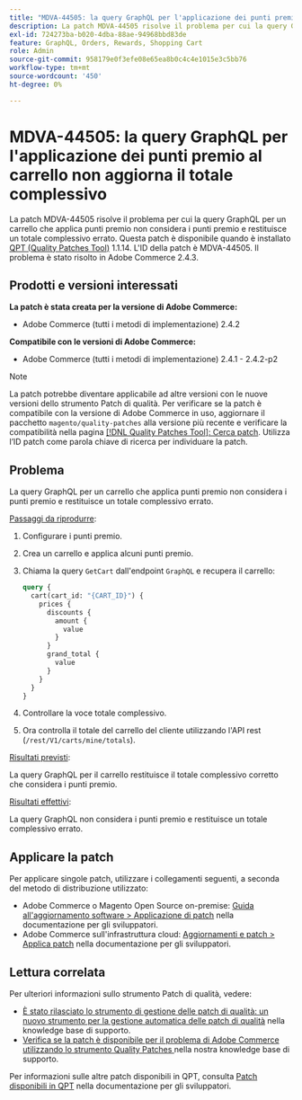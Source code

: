 ```yaml
---
title: "MDVA-44505: la query GraphQL per l'applicazione dei punti premio al carrello non aggiorna il totale complessivo"
description: La patch MDVA-44505 risolve il problema per cui la query GraphQL per un carrello che applica punti premio non considera i punti premio e restituisce un totale complessivo errato. Questa patch è disponibile quando è installato [Quality Patches Tool (QPT)](/help/announcements/adobe-commerce-announcements/magento-quality-patches-released-new-tool-to-self-serve-quality-patches.md) 1.1.14. L'ID della patch è MDVA-44505. Il problema è stato risolto in Adobe Commerce 2.4.3.
exl-id: 724273ba-b020-4dba-88ae-94968bbd83de
feature: GraphQL, Orders, Rewards, Shopping Cart
role: Admin
source-git-commit: 958179e0f3efe08e65ea8b0c4c4e1015e3c5bb76
workflow-type: tm+mt
source-wordcount: '450'
ht-degree: 0%

---
```


# MDVA-44505: la query GraphQL per l&#39;applicazione dei punti premio al carrello non aggiorna il totale complessivo

La patch MDVA-44505 risolve il problema per cui la query GraphQL per un carrello che applica punti premio non considera i punti premio e restituisce un totale complessivo errato. Questa patch è disponibile quando è installato [QPT (Quality Patches Tool)](/help/announcements/adobe-commerce-announcements/magento-quality-patches-released-new-tool-to-self-serve-quality-patches.md) 1.1.14. L&#39;ID della patch è MDVA-44505. Il problema è stato risolto in Adobe Commerce 2.4.3.

## Prodotti e versioni interessati

**La patch è stata creata per la versione di Adobe Commerce:**

* Adobe Commerce (tutti i metodi di implementazione) 2.4.2

**Compatibile con le versioni di Adobe Commerce:**

* Adobe Commerce (tutti i metodi di implementazione) 2.4.1 - 2.4.2-p2

>[!NOTE]
>
>La patch potrebbe diventare applicabile ad altre versioni con le nuove versioni dello strumento Patch di qualità. Per verificare se la patch è compatibile con la versione di Adobe Commerce in uso, aggiornare il pacchetto `magento/quality-patches` alla versione più recente e verificare la compatibilità nella pagina [[!DNL Quality Patches Tool]: Cerca patch](https://devdocs.magento.com/quality-patches/tool.html#patch-grid). Utilizza l’ID patch come parola chiave di ricerca per individuare la patch.

## Problema

La query GraphQL per un carrello che applica punti premio non considera i punti premio e restituisce un totale complessivo errato.

<u>Passaggi da riprodurre</u>:

1. Configurare i punti premio.
1. Crea un carrello e applica alcuni punti premio.
1. Chiama la query `GetCart` dall&#39;endpoint `GraphQL` e recupera il carrello:

   ```GraphQL
   query {
     cart(cart_id: "{CART_ID}") {
       prices {
         discounts {
           amount {
             value
           }
         }
         grand_total {
           value
         }
       }
     }
   }
   ```

1. Controllare la voce totale complessivo.
1. Ora controlla il totale del carrello del cliente utilizzando l&#39;API rest (`/rest/V1/carts/mine/totals`).

<u>Risultati previsti</u>:

La query GraphQL per il carrello restituisce il totale complessivo corretto che considera i punti premio.

<u>Risultati effettivi</u>:

La query GraphQL non considera i punti premio e restituisce un totale complessivo errato.

## Applicare la patch

Per applicare singole patch, utilizzare i collegamenti seguenti, a seconda del metodo di distribuzione utilizzato:

* Adobe Commerce o Magento Open Source on-premise: [Guida all&#39;aggiornamento software > Applicazione di patch](https://devdocs.magento.com/guides/v2.4/comp-mgr/patching/mqp.html) nella documentazione per gli sviluppatori.
* Adobe Commerce sull&#39;infrastruttura cloud: [Aggiornamenti e patch > Applica patch](https://devdocs.magento.com/cloud/project/project-patch.html) nella documentazione per gli sviluppatori.

## Lettura correlata

Per ulteriori informazioni sullo strumento Patch di qualità, vedere:

* [È stato rilasciato lo strumento di gestione delle patch di qualità: un nuovo strumento per la gestione automatica delle patch di qualità](/help/announcements/adobe-commerce-announcements/magento-quality-patches-released-new-tool-to-self-serve-quality-patches.md) nella knowledge base di supporto.
* [Verifica se la patch è disponibile per il problema di Adobe Commerce utilizzando lo strumento Quality Patches ](/help/support-tools/patches-available-in-qpt-tool/check-patch-for-magento-issue-with-magento-quality-patches.md) nella nostra knowledge base di supporto.

Per informazioni sulle altre patch disponibili in QPT, consulta [Patch disponibili in QPT](https://devdocs.magento.com/quality-patches/tool.html#patch-grid) nella documentazione per gli sviluppatori.
